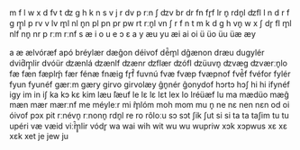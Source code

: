 m f l w x d fv t ʣ g h k n s v j r dv p rːn ʃ ʣv br dr fn fr̥f lr n̥ rdn̥l ʣfl
l n d r f g m̥̥l p rv v lv m̥l nl n̥n pl pn pr pw rt rːn̥l vn ʃ
r f n t m k d g h vn̥ w x ʃ dr̥ fl m̥l nlf nn̥ nr p rːm rːnf s
æ i o u e ɔ ɛ a y æu yu æi ai oi ü üo üu üæ æy

a
æ
ælvóræf
apó
bréylær
dæĝon
déivof
dé̂m̥l
dĝænon
dræu
dugylér
dvid̂m̥̥lir
dvóür
ʣænlá
ʣænlf
ʣænr
ʣflær
ʣófl
ʣüuvn̥
ʣvæg
ʣværːn̥lo
fæ
fæn
fæplḿ̥
fær
fénæ
fnæig
fr̥f̂
fuvnú
fvæ
fvæp
fvæpnof
fvé̂f
fvéfor
fylér
fyun
fyunéf
gærːm
gæry
girvo
girvolæy
ĝn̥nér
ĝonydof
hɔrtɔ
hɔʃ
hi
hi
ifynéf
igy
im
in
iʃ
ka
kɔ
kɛ
kim
læu
̂læuf
le
lɛ
lɛ
lɛt
lex
lo
lréüæf
lu
ma
mædüo
mæĝ
mæn
mær
mærːnf
me
méyleːr
mi
̂m̥lóm
moh
mom
mu
n̥
ne
nɛ
nen
nɛn
od
oi
óivof
pɔx
pit
rːnévn̥
rːnonn̥
rdn̥l
re
ro
rôloːu
sɔ
sɔt
ʃik
ʃut
si
si
ta
ta
taʃim
tu
tu
upéri
væ
væid
viː́̂m̥̥lir
vódr̥
wa
wai
wih
wit
wu
wu
wupriw
xɔk
xɔpwus
xɛ
xɛ
xɛk
xet
je
jew
ju
